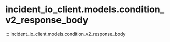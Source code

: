 # incident_io_client.models.condition_v2_response_body

::: incident_io_client.models.condition_v2_response_body

